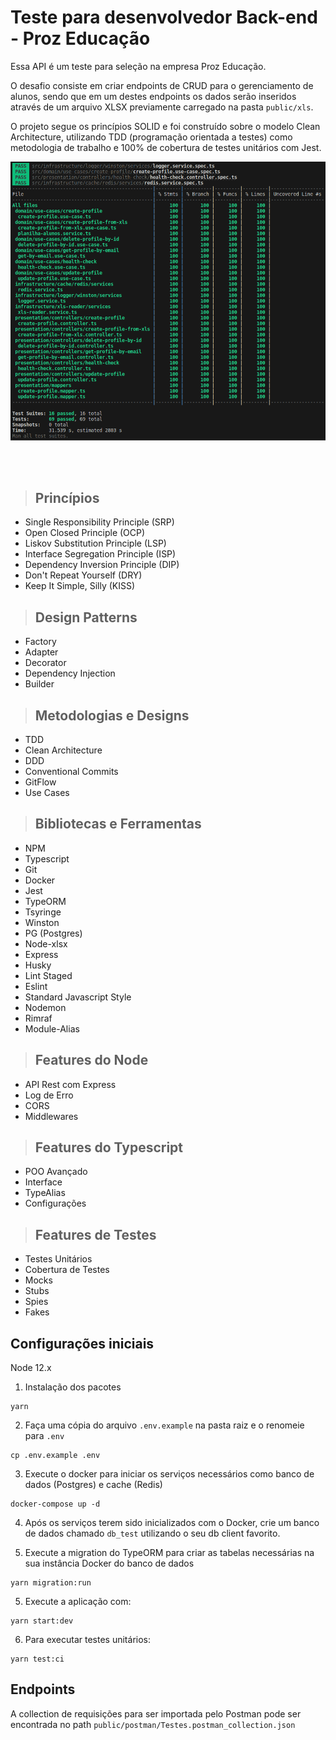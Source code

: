 # **Teste para desenvolvedor Back-end - Proz Educação**


Essa API é um teste para seleção na empresa Proz Educação.

O desafio consiste em criar endpoints de CRUD para o gerenciamento de alunos, sendo que em um destes endpoints os dados serão inseridos através de um arquivo XLSX previamente carregado na pasta `public/xls`.

O projeto segue os princípios SOLID e foi construído sobre o modelo Clean Architecture, utilizando TDD (programação orientada a testes) como metodologia de trabalho e 100% de cobertura de testes unitários com Jest.

![alt text](./public/img/tdd.png)

<br /><br />

> ## Princípios

* Single Responsibility Principle (SRP)
* Open Closed Principle (OCP)
* Liskov Substitution Principle (LSP)
* Interface Segregation Principle (ISP)
* Dependency Inversion Principle (DIP)
* Don't Repeat Yourself (DRY)
* Keep It Simple, Silly (KISS)

> ## Design Patterns

* Factory
* Adapter
* Decorator
* Dependency Injection
* Builder

> ## Metodologias e Designs

* TDD
* Clean Architecture
* DDD
* Conventional Commits
* GitFlow
* Use Cases

> ## Bibliotecas e Ferramentas

* NPM
* Typescript
* Git
* Docker
* Jest
* TypeORM
* Tsyringe
* Winston
* PG (Postgres)
* Node-xlsx
* Express
* Husky
* Lint Staged
* Eslint
* Standard Javascript Style
* Nodemon
* Rimraf
* Module-Alias

> ## Features do Node

* API Rest com Express
* Log de Erro
* CORS
* Middlewares

> ## Features do Typescript

* POO Avançado
* Interface
* TypeAlias
* Configurações

> ## Features de Testes

* Testes Unitários
* Cobertura de Testes
* Mocks
* Stubs
* Spies
* Fakes

## **Configurações iniciais**

Node 12.x

1. Instalação dos pacotes
```
yarn
```

2. Faça uma cópia do arquivo `.env.example` na pasta raiz e o renomeie para `.env`
```
cp .env.example .env
```

3. Execute o docker para iniciar os serviços necessários como banco de dados (Postgres) e cache (Redis)
```
docker-compose up -d
```

4. Após os serviços terem sido inicializados com o Docker, crie um banco de dados chamado `db_test` utilizando o seu db client favorito.

5. Execute a migration do TypeORM para criar as tabelas necessárias na sua instância Docker do banco de dados
```
yarn migration:run
```

5. Execute a aplicação com:
```
yarn start:dev
```

6. Para executar testes unitários:
```
yarn test:ci
```
## **Endpoints**

A collection de requisições para ser importada pelo Postman pode ser encontrada no path `public/postman/Testes.postman_collection.json`